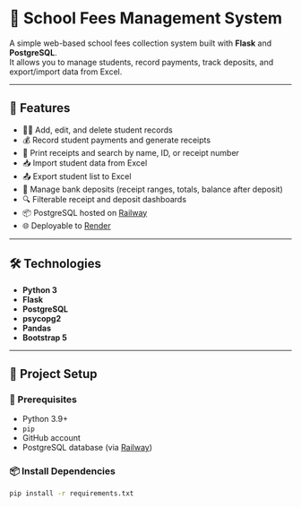 # 🏫 School Fees Management System

A simple web-based school fees collection system built with **Flask** and **PostgreSQL**.  
It allows you to manage students, record payments, track deposits, and export/import data from Excel.

---

## 🚀 Features

- 👨‍🎓 Add, edit, and delete student records
- 💰 Record student payments and generate receipts
- 🧾 Print receipts and search by name, ID, or receipt number
- 📥 Import student data from Excel
- 📤 Export student list to Excel
- 🏦 Manage bank deposits (receipt ranges, totals, balance after deposit)
- 🔍 Filterable receipt and deposit dashboards
- 📦 PostgreSQL hosted on [Railway](https://railway.app)
- 🌐 Deployable to [Render](https://render.com)

---

## 🛠️ Technologies

- **Python 3**
- **Flask**
- **PostgreSQL**
- **psycopg2**
- **Pandas**
- **Bootstrap 5**

---

## 📂 Project Setup

### 🔧 Prerequisites

- Python 3.9+
- `pip`
- GitHub account
- PostgreSQL database (via [Railway](https://railway.app))

### 📦 Install Dependencies

```bash
pip install -r requirements.txt

